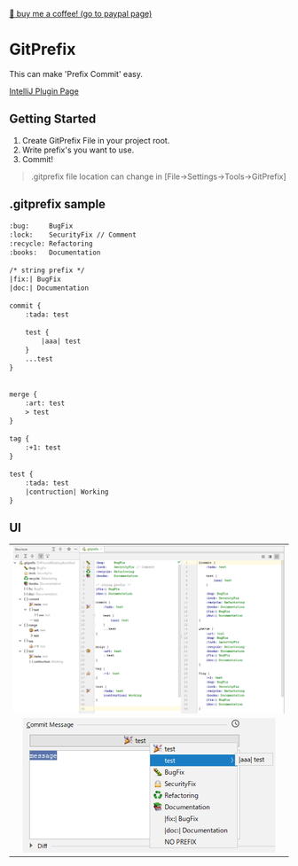 [:tada: buy me a coffee! (go to paypal page)](https://paypal.me/syuchan1005)

# GitPrefix
This can make 'Prefix Commit' easy.

[IntelliJ Plugin Page](https://plugins.jetbrains.com/plugin/9725-emojiprefix)

## Getting Started
1. Create GitPrefix File in your project root.
2. Write prefix's you want to use.
3. Commit!

> .gitprefix file location can change in [File->Settings->Tools->GitPrefix]

## .gitprefix sample
```
:bug:     BugFix
:lock:    SecurityFix // Comment
:recycle: Refactoring
:books:   Documentation

/* string prefix */
|fix:| BugFix
|doc:| Documentation

commit {
    :tada: test

    test {
        |aaa| test
    }
    ...test
}


merge {
    :art: test
    > test
}

tag {
    :+1: test
}

test {
    :tada: test
    |contruction| Working
}
```

## UI
||
|:--:|
|![Editor](screenshot/file.png)|
|![CommitMessage](screenshot/commit.png)|

